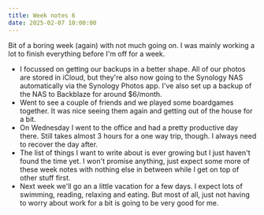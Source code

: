 ```yaml
---
title: Week notes 6
date: 2025-02-07 10:00:00
---
```


Bit of a boring week (again) with not much going on. I was mainly working a lot to finish everything before I'm off for a week.

- I focussed on getting our backups in a better shape. All of our photos are stored in iCloud, but they're also now going to the Synology NAS automatically via the Synology Photos app. I've also set up a backup of the NAS to Backblaze for around $6/month.
- Went to see a couple of friends and we played some boardgames together. It was nice seeing them again and getting out of the house for a bit.
- On Wednesday I went to the office and had a pretty productive day there. Still takes almost 3 hours for a one way trip, though. I always need to recover the day after.
- The list of things I want to write about is ever growing but I just haven't found the time yet. I won't promise anything, just expect some more of these week notes with nothing else in between while I get on top of other stuff first.
- Next week we'll go an a little vacation for a few days. I expect lots of swimming, reading, relaxing and eating. But most of all, just not having to worry about work for a bit is going to be very good for me.

